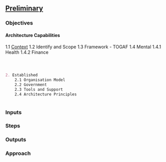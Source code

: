 

## [Preliminary](index.html)



### Objectives

#### Architecture Capabilities

1.1 [Context](context.html)
1.2 Identify and Scope 
1.3 Framework - TOGAF
1.4 Mental
   1.4.1 Health
   1.4.2 Finance

``` markdown

   

2. Established
    2.1 Organisation Model
    2.2 Government
    2.3 Tools and Support
    2.4 Architecture Principles
    


```

### Inputs


### Steps

### Outputs

### Approach

